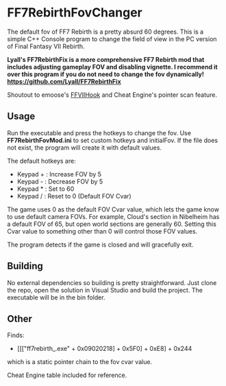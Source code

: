 # FF7RebirthFovChanger

The default fov of FF7 Rebirth is a pretty absurd 60 degrees. 
This is a simple C++ Console program to change the field of view in the PC version of Final Fantasy VII Rebirth.

**Lyall's FF7RebirthFix is a more comprehensive FF7 Rebirth mod that includes adjusting gameplay FOV and disabling vignette. I recommend it over this program if you do not need to change the fov dynamically! https://github.com/Lyall/FF7RebirthFix**

Shoutout to emoose's [FFVIIHook](https://www.nexusmods.com/finalfantasy7rebirth/mods/4) and Cheat Engine's pointer scan feature.

## Usage

Run the executable and press the hotkeys to change the fov. 
Use __FF7RebirthFovMod.ini__ to set custom hotkeys and initialFov.
If the file does not exist, the program will create it with default values.

The default hotkeys are:

 - Keypad + : Increase FOV by 5
 - Keypad - : Decrease FOV by 5
 - Keypad * : Set to 60
 - Keypad / : Reset to 0 (Default FOV Cvar)

The game uses 0 as the default FOV Cvar value, which lets the game know to use default camera FOVs.
For example, Cloud's section in Nibelheim has a default FOV of 65, but open world sections are generally 60.
Setting this Cvar value to something other than 0 will control those FOV values.

The program detects if the game is closed and will gracefully exit.

## Building

No external dependencies so building is pretty straightforward.
Just clone the repo, open the solution in Visual Studio and build the project.
The executable will be in the bin folder.

## Other

Finds: 
- [[["ff7rebirth_.exe" + 0x09020218] + 0x5F0] + 0xE8] + 0x244

which is a static pointer chain to the fov cvar value.

Cheat Engine table included for reference.
